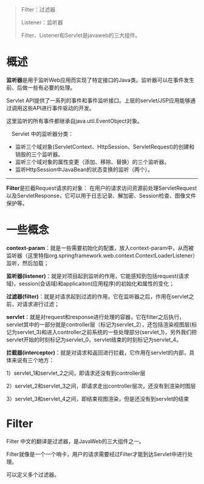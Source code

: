 > Filter：过滤器
>
> Listener：监听器
>
> Filter、Listener和Servlet是javaweb的三大组件。

# 概述

**监听器**是用于监听Web应用而实现了特定接口的Java类。监听器可以在事件发生前、后做一些有必要的处理。

  Servlet API提供了一系列的事件和事件监听接口。上层的servlet/JSP应用能够通过调用这些API进行事件驱动的开发。

  这里监听的所有事件都继承自java.util.EventObject对象。

　Servlet 中的监听器分类：

-   监听三个域对象(ServletContext、HttpSession、ServletRequest)的创建和销毁的三个监听器。
-   监听三个域对象的属性变更（添加、移除、替换）的三个监听器。
-   监听HttpSession中JavaBean的状态变换的监听（两个）。

---

**Filter**是拦截Request请求的对象： 在用户的请求访问资源前处理ServletRequest以及ServletResponse，它可以用于日志记录、解加密、Session检查、图像文件保护等。

# 一些概念

**context-param**：就是一些需要初始化的配置，放入context-param中，从而被监听器（这里特指org.springframework.web.context.ContextLoaderListener）监听，然后加载；

**监听器(listener)**：就是对项目起到监听的作用，它能感知到包括request(请求域)，session(会话域)和applicaiton(应用程序)的初始化和属性的变化；

**过滤器(filter)**：就是对请求起到过滤的作用，它在监听器之后，作用在servlet之前，对请求进行过滤；

**servlet**：就是对request和response进行处理的容器，它在filter之后执行，servlet其中的一部分就是controller层（标记为servlet_2），还包括渲染视图层(标记为servlet_3)和进入controller之前系统的一些处理部分(servlet_1)，另外我们把servlet开始的时刻标记为servlet_0，servlet结束的时刻标记为servlet_4。

**拦截器(interceptor)**：就是对请求和返回进行拦截，它作用在servlet的内部，具体来说有三个地方：

1）servlet_1和servlet_2之间，即请求还没有到controller层

2）servlet_2和servlet_3之间，即请求走出controller层次，还没有到渲染时图层

3）servlet_3和servlet_4之间，即结束视图渲染，但是还没有到servlet的结束

# Filter

Filter 中文的翻译是过滤器，是JavaWeb的三大组件之一。

Filter就像是一个一个哨卡，用户的请求需要经过Filter才能到达Servlet中进行处理。

可以定义多个过滤器。

